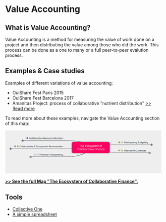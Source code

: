 # Value Accounting

## What is Value Accounting?

Value Accounting is a method for measuring the value of work done on a project and then distributing the value among those who did the work. This process can be done as a one to many or a full peer-to-peer evalution process.

## **Examples & Case studies**

Examples of different variations of value accounting:

* OuiShare Fest Paris 2015
* OuiShare Fest Barcelona 2017
* Amanitas Project: process of collaborative "nutrient distribution" [>> Read more](https://amanitas.gitbooks.io/amanitas-handbook/content/nutrient-distribution.html)

To read more about these examples, navigate the Value Accounting section of this map:

![](<../.gitbook/assets/image (1).png>)

****[**>> See the full Map "The Ecosystem of Collaborative Finance".**](https://www.mindmeister.com/985455138/the-ecosystem-of-collaborative-finance)****

## Tools

* [Collective One](http://www.collectiveone.org/)
* [A simple spreadsheet](https://docs.google.com/spreadsheets/d/19GWeOGKTEN6iaBxr92\_H3h2797zCzgTs0JoIx5kPENs/edit#gid=1341511938)
